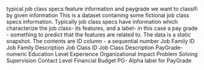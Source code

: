 typical job class specs feature information and paygrade we want to classifi by given information
This is a dataset containing some fictional job class specs information. Typically job class specs have information which characterize the job class- its features, and a label- in this case a pay grade - something to predict that the features are related to.
The data is a static snapshot. The contents are
ID column - a sequential number
Job Family ID
Job Family Description
Job Class ID
Job Class Description
PayGrade- numeric
Education Level
Experience
Organizational Impact
Problem Solving
Supervision
Contact Level
Financial Budget
PG- Alpha label for PayGrade